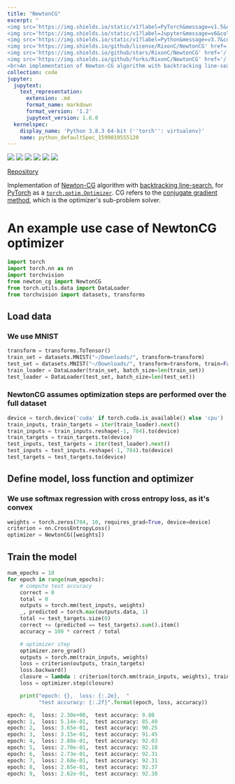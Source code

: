 ```yaml
---
title: "NewtonCG"
excerpt: "
<img src='https://img.shields.io/static/v1?label=PyTorch&message=v1.5&color=yellow&style=flat&logo=pytorch&logoColor=white' href='/'>
<img src='https://img.shields.io/static/v1?label=Jupyter&message=v6&color=yellow&style=flat&logo=jupyter&logoColor=white' href='/'>
<img src='https://img.shields.io/static/v1?label=Python&message=v3.7&color=blueviolet&style=flat&logo=python&logoColor=white' href='/'>
<img src='https://img.shields.io/github/license/RixonC/NewtonCG' href='/'>
<img src='https://img.shields.io/github/stars/RixonC/NewtonCG' href='/'>
<img src='https://img.shields.io/github/forks/RixonC/NewtonCG' href='/'>
<br>An implementation of Newton-CG algorithm with backtracking line-search"
collection: code
jupyter:
  jupytext:
    text_representation:
      extension: .md
      format_name: markdown
      format_version: '1.2'
      jupytext_version: 1.6.0
  kernelspec:
    display_name: 'Python 3.8.3 64-bit (''torch'': virtualenv)'
    name: python_defaultSpec_1599019555120
---
```


<img src='https://img.shields.io/static/v1?label=PyTorch&message=v1.5&color=yellow&style=flat&logo=pytorch&logoColor=white' href='/'>
<img src='https://img.shields.io/static/v1?label=Jupyter&message=v6&color=yellow&style=flat&logo=jupyter&logoColor=white' href='/'>
<img src='https://img.shields.io/static/v1?label=Python&message=v3.7&color=blueviolet&style=flat&logo=python&logoColor=white' href='/'>
<img src='https://img.shields.io/github/license/RixonC/NewtonCG' href='/'>
<img src='https://img.shields.io/github/stars/RixonC/NewtonCG' href='/'>
<img src='https://img.shields.io/github/forks/RixonC/NewtonCG' href='/'>

<a href="https://github.com/RixonC/NewtonCG" class="btn">Repository</a>

Implementation of
[Newton-CG](https://en.wikipedia.org/wiki/Newton%27s_method_in_optimization)
algorithm with
[backtracking line-search](https://en.wikipedia.org/wiki/Backtracking_line_search),
for [PyTorch](https://pytorch.org/) as a 
[`torch.optim.Optimizer`](https://pytorch.org/docs/stable/optim.html). 
CG refers to the 
[conjugate gradient method](https://en.wikipedia.org/wiki/Conjugate_gradient_method), 
which is the optimizer's sub-problem solver.

# An example use case of NewtonCG optimizer

```python
import torch
import torch.nn as nn
import torchvision
from newton_cg import NewtonCG
from torch.utils.data import DataLoader
from torchvision import datasets, transforms
```

## Load data
### We use MNIST

```python
transform = transforms.ToTensor()
train_set = datasets.MNIST("~/Downloads/", transform=transform)
test_set = datasets.MNIST("~/Downloads/", transform=transform, train=False)
train_loader = DataLoader(train_set, batch_size=len(train_set))
test_loader = DataLoader(test_set, batch_size=len(test_set))
```

### NewtonCG assumes optimization steps are performed over the full dataset

```python
device = torch.device('cuda' if torch.cuda.is_available() else 'cpu')
train_inputs, train_targets = iter(train_loader).next()
train_inputs = train_inputs.reshape(-1, 784).to(device)
train_targets = train_targets.to(device)
test_inputs, test_targets = iter(test_loader).next()
test_inputs = test_inputs.reshape(-1, 784).to(device)
test_targets = test_targets.to(device)
```

## Define model, loss function and optimizer
### We use softmax regression with cross entropy loss, as it's convex

```python
weights = torch.zeros(784, 10, requires_grad=True, device=device)
criterion = nn.CrossEntropyLoss()
optimizer = NewtonCG([weights])
```

## Train the model

```python
num_epochs = 10
for epoch in range(num_epochs):
    # compute test accuracy
    correct = 0
    total = 0
    outputs = torch.mm(test_inputs, weights)
    _, predicted = torch.max(outputs.data, 1)
    total += test_targets.size(0)
    correct += (predicted == test_targets).sum().item()
    accuracy = 100 * correct / total

    # optimizer step
    optimizer.zero_grad()
    outputs = torch.mm(train_inputs, weights)
    loss = criterion(outputs, train_targets)
    loss.backward()
    closure = lambda : criterion(torch.mm(train_inputs, weights), train_targets)
    loss = optimizer.step(closure)

    print("epoch: {},  loss: {:.2e},  "
          "test accuracy: {:.2f}".format(epoch, loss, accuracy))
```

```python
epoch: 0,  loss: 2.30e+00,  test accuracy: 9.80
epoch: 1,  loss: 5.14e-01,  test accuracy: 85.49
epoch: 2,  loss: 3.65e-01,  test accuracy: 90.25
epoch: 3,  loss: 3.15e-01,  test accuracy: 91.45
epoch: 4,  loss: 2.88e-01,  test accuracy: 92.03
epoch: 5,  loss: 2.78e-01,  test accuracy: 92.18
epoch: 6,  loss: 2.73e-01,  test accuracy: 92.31
epoch: 7,  loss: 2.68e-01,  test accuracy: 92.31
epoch: 8,  loss: 2.65e-01,  test accuracy: 92.37
epoch: 9,  loss: 2.62e-01,  test accuracy: 92.38
```
